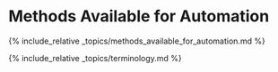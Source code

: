 ---
---

# Methods Available for Automation

{% include_relative _topics/methods_available_for_automation.md %}

{% include_relative _topics/terminology.md %}
